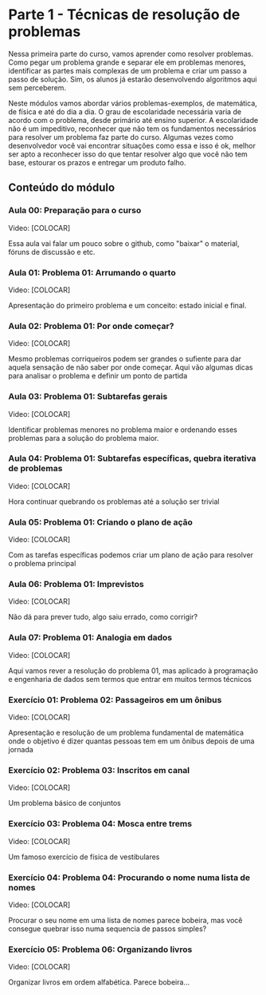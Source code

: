 # Parte 1 - Técnicas de resolução de problemas

Nessa primeira parte do curso, vamos aprender como resolver problemas. Como pegar um problema grande e separar ele em problemas menores, identificar as partes mais complexas de um problema e criar um passo a passo de solução. Sim, os alunos já estarão desenvolvendo algoritmos aqui sem perceberem.

Neste módulos vamos abordar vários problemas-exemplos, de matemática, de física e até do dia a dia. O grau de escolaridade necessária varia de acordo com o problema, desde primário até ensino superior. A escolaridade não é um impeditivo, reconhecer que não tem os fundamentos necessários para resolver um problema faz parte do curso. Algumas vezes como desenvolvedor você vai encontrar situações como essa e isso é ok, melhor ser apto a reconhecer isso do que tentar resolver algo que você não tem base, estourar os prazos e entregar um produto falho.

## Conteúdo do módulo

### Aula 00: Preparação para o curso
Video: [COLOCAR]

Essa aula vai falar um pouco sobre o github, como "baixar" o material, fóruns de discussão e etc.

### Aula 01: Problema 01: Arrumando o quarto
Video: [COLOCAR]

Apresentação do primeiro problema e um conceito: estado inicial e final.

### Aula 02: Problema 01: Por onde começar?
Video: [COLOCAR]

Mesmo problemas corriqueiros podem ser grandes o sufiente para dar aquela sensação de não saber por onde começar. Aqui vão algumas dicas para analisar o problema e definir um ponto de partida

### Aula 03: Problema 01: Subtarefas gerais
Video: [COLOCAR]

Identificar problemas menores no problema maior e ordenando esses problemas para a solução do problema maior.

### Aula 04: Problema 01: Subtarefas específicas, quebra iterativa de problemas
Video: [COLOCAR]

Hora continuar quebrando os problemas até a solução ser trivial

### Aula 05: Problema 01: Criando o plano de ação
Video: [COLOCAR]

Com as tarefas específicas podemos criar um plano de ação para resolver o problema principal

### Aula 06: Problema 01: Imprevistos
Video: [COLOCAR]

Não dá para prever tudo, algo saiu errado, como corrigir?

### Aula 07: Problema 01: Analogia em dados
Video: [COLOCAR]

Aqui vamos rever a resolução do problema 01, mas aplicado à programação e engenharia de dados sem termos que entrar em muitos termos técnicos

### Exercício 01: Problema 02: Passageiros em um ônibus
Video: [COLOCAR]

Apresentação e resolução de um problema fundamental de matemática onde o objetivo é dizer quantas pessoas tem em um ônibus depois de uma jornada

### Exercício 02: Problema 03: Inscritos em canal
Video: [COLOCAR]

Um problema básico de conjuntos

### Exercício 03: Problema 04: Mosca entre trems
Video: [COLOCAR]

Um famoso exercício de física de vestibulares

### Exercício 04: Problema 04: Procurando o nome numa lista de nomes
Video: [COLOCAR]

Procurar o seu nome em uma lista de nomes parece bobeira, mas você consegue quebrar isso numa sequencia de passos simples?

### Exercício 05: Problema 06: Organizando livros
Video: [COLOCAR]

Organizar livros em ordem alfabética. Parece bobeira...



